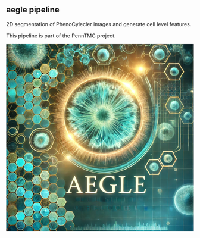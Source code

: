 ## aegle pipeline

2D segmentation of PhenoCylecler images and generate cell level features.

This pipeline is part of the PennTMC project.

![](aegle_icon.png)